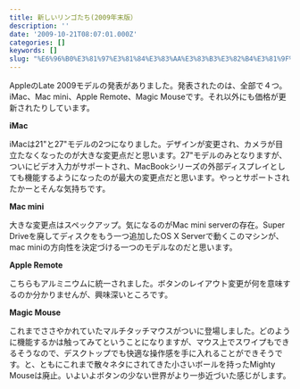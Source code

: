 ```yaml
---
title: 新しいリンゴたち(2009年末版）
description: ''
date: '2009-10-21T08:07:01.000Z'
categories: []
keywords: []
slug: "%E6%96%B0%E3%81%97%E3%81%84%E3%83%AA%E3%83%B3%E3%82%B4%E3%81%9F%E3%81%A1%282009%E5%B9%B4%E6%9C%AB%E7%89%88%EF%BC%89"
---
```

AppleのLate 2009モデルの発表がありました。発表されたのは、全部で４つ。iMac、Mac mini、Apple Remote、Magic Mouseです。それ以外にも価格が更新されたりしています。

**iMac**

iMacは21"と27"モデルの2つになりました。デザインが変更され、カメラが目立たなくなったのが大きな変更点だと思います。27"モデルのみとなりますが、ついにビデオ入力がサポートされ、MacBookシリーズの外部ディスプレイとしても機能するようになったのが最大の変更点だと思います。やっとサポートされたかーとそんな気持ちです。

**Mac mini**

大きな変更点はスペックアップ。気になるのがMac mini serverの存在。Super Driveを廃してディスクをもう一つ追加したOS X Serverで動くこのマシンが、mac miniの方向性を決定づける一つのモデルなのだと思います。

**Apple Remote**

こちらもアルミニウムに統一されました。ボタンのレイアウト変更が何を意味するのか分かりませんが、興味深いところです。

**Magic Mouse**

これまでささやかれていたマルチタッチマウスがついに登場しました。どのように機能するかは触ってみてということになりますが、マウス上でスワイプもできるそうなので、デスクトップでも快適な操作感を手に入れることができそうです。と、ともにこれまで散々ネタにされてきた小さいボールを持ったMighty Mouseは廃止。いよいよボタンの少ない世界がより一歩近づいた感じがします。